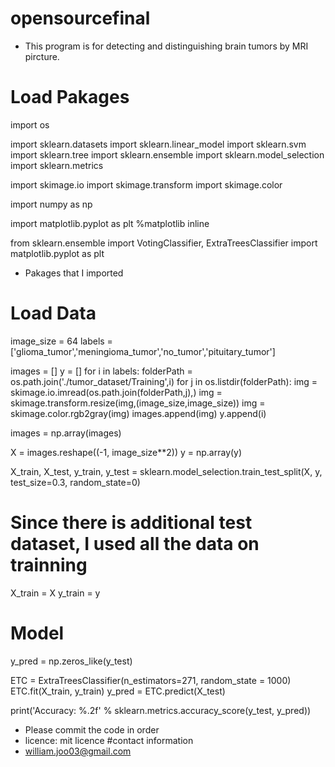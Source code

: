 # opensourcefinal
 - This program is for detecting and distinguishing brain tumors by MRI pircture.  

 # Load Pakages
 import os

import sklearn.datasets
import sklearn.linear_model
import sklearn.svm
import sklearn.tree
import sklearn.ensemble
import sklearn.model_selection
import sklearn.metrics

import skimage.io
import skimage.transform
import skimage.color

import numpy as np

import matplotlib.pyplot as plt 
%matplotlib inline

from sklearn.ensemble import VotingClassifier, ExtraTreesClassifier
import matplotlib.pyplot as plt

- Pakages that I imported

# Load Data
image_size = 64
labels = ['glioma_tumor','meningioma_tumor','no_tumor','pituitary_tumor']

images = []
y = []
for i in labels:
    folderPath = os.path.join('./tumor_dataset/Training',i)
    for j in os.listdir(folderPath):
        img = skimage.io.imread(os.path.join(folderPath,j),)
        img = skimage.transform.resize(img,(image_size,image_size))
        img = skimage.color.rgb2gray(img)
        images.append(img)
        y.append(i)
        
images = np.array(images)

X = images.reshape((-1, image_size**2))
y = np.array(y)

X_train, X_test, y_train, y_test = sklearn.model_selection.train_test_split(X, y, test_size=0.3, random_state=0)

# Since there is additional test dataset, I used all the data on trainning
X_train = X
y_train = y


# Model
y_pred = np.zeros_like(y_test)

ETC = ExtraTreesClassifier(n_estimators=271, random_state = 1000)
ETC.fit(X_train, y_train)
y_pred = ETC.predict(X_test)

print('Accuracy: %.2f' % sklearn.metrics.accuracy_score(y_test, y_pred))

- Please commit the code in order
- licence: mit licence
#contact information
- william.joo03@gmail.com


